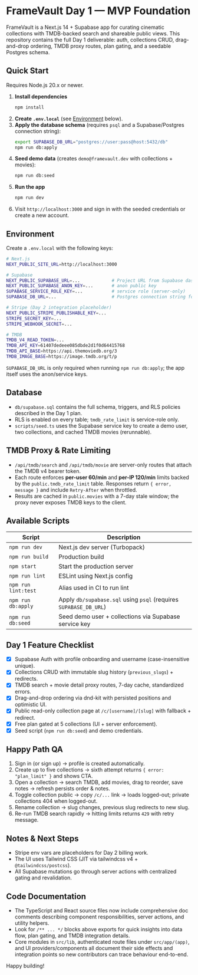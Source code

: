 # FrameVault Day 1 — MVP Foundation

FrameVault is a Next.js 14 + Supabase app for curating cinematic collections with TMDB-backed search and shareable public views. This repository contains the full Day 1 deliverable: auth, collections CRUD, drag-and-drop ordering, TMDB proxy routes, plan gating, and a seedable Postgres schema.

## Quick Start

Requires Node.js 20.x or newer.

1. **Install dependencies**
   ```bash
   npm install
   ```
2. **Create `.env.local`** (see [Environment](#environment) below).
3. **Apply the database schema** (requires `psql` and a Supabase/Postgres connection string):
   ```bash
   export SUPABASE_DB_URL="postgres://user:pass@host:5432/db"
   npm run db:apply
   ```
4. **Seed demo data** (creates `demo@framevault.dev` with collections + movies):
   ```bash
   npm run db:seed
   ```
5. **Run the app**
   ```bash
   npm run dev
   ```
6. Visit `http://localhost:3000` and sign in with the seeded credentials or create a new account.

## Environment

Create a `.env.local` with the following keys:

```bash
# Next.js
NEXT_PUBLIC_SITE_URL=http://localhost:3000

# Supabase
NEXT_PUBLIC_SUPABASE_URL=...            # Project URL from Supabase dashboard
NEXT_PUBLIC_SUPABASE_ANON_KEY=...       # anon public key
SUPABASE_SERVICE_ROLE_KEY=...           # service role (server-only)
SUPABASE_DB_URL=...                     # Postgres connection string for migrations

# Stripe (Day 2 integration placeholder)
NEXT_PUBLIC_STRIPE_PUBLISHABLE_KEY=...
STRIPE_SECRET_KEY=...
STRIPE_WEBHOOK_SECRET=...

# TMDB
TMDB_V4_READ_TOKEN=...
TMDB_API_KEY=61407dedeee085dbde2d1f0d64415768
TMDB_API_BASE=https://api.themoviedb.org/3
TMDB_IMAGE_BASE=https://image.tmdb.org/t/p
```

`SUPABASE_DB_URL` is only required when running `npm run db:apply`; the app itself uses the anon/service keys.

## Database

- `db/supabase.sql` contains the full schema, triggers, and RLS policies described in the Day 1 plan.
- RLS is enabled on every table; `tmdb_rate_limit` is service-role only.
- `scripts/seed.ts` uses the Supabase service key to create a demo user, two collections, and cached TMDB movies (rerunnable).

## TMDB Proxy & Rate Limiting

- `/api/tmdb/search` and `/api/tmdb/movie` are server-only routes that attach the TMDB v4 bearer token.
- Each route enforces **per-user 60/min** and **per-IP 120/min** limits backed by the `public.tmdb_rate_limit` table. Responses return `{ error, message }` and include `Retry-After` when throttled.
- Results are cached in `public.movies` with a 7-day stale window; the proxy never exposes TMDB keys to the client.

## Available Scripts

| Script          | Description |
|-----------------|-------------|
| `npm run dev`   | Next.js dev server (Turbopack) |
| `npm run build` | Production build |
| `npm start`     | Start the production server |
| `npm run lint`  | ESLint using Next.js config |
| `npm run lint:test` | Alias used in CI to run lint |
| `npm run db:apply`  | Apply `db/supabase.sql` using `psql` (requires `SUPABASE_DB_URL`) |
| `npm run db:seed`   | Seed demo user + collections via Supabase service key |

## Day 1 Feature Checklist

- [x] Supabase Auth with profile onboarding and username (case-insensitive unique).
- [x] Collections CRUD with immutable slug history (`previous_slugs`) + redirects.
- [x] TMDB search + movie detail proxy routes, 7-day cache, standardized errors.
- [x] Drag-and-drop ordering via dnd-kit with persisted positions and optimistic UI.
- [x] Public read-only collection page at `/c/[username]/[slug]` with fallback + redirect.
- [x] Free plan gated at 5 collections (UI + server enforcement).
- [x] Seed script (`npm run db:seed`) and demo credentials.

## Happy Path QA

1. Sign in (or sign up) → profile is created automatically.
2. Create up to five collections → sixth attempt returns `{ error: "plan_limit" }` and shows CTA.
3. Open a collection → search TMDB, add movies, drag to reorder, save notes → refresh persists order & notes.
4. Toggle collection public → copy `/c/...` link → loads logged-out; private collections 404 when logged-out.
5. Rename collection → slug changes, previous slug redirects to new slug.
6. Re-run TMDB search rapidly → hitting limits returns `429` with retry message.

## Notes & Next Steps

- Stripe env vars are placeholders for Day 2 billing work.
- The UI uses Tailwind CSS (JIT via tailwindcss v4 + `@tailwindcss/postcss`).
- All Supabase mutations go through server actions with centralized gating and revalidation.

## Code Documentation

- The TypeScript and React source files now include comprehensive doc comments describing component responsibilities, server actions, and utility helpers.
- Look for `/** ... */` blocks above exports for quick insights into data flow, plan gating, and TMDB integration details.
- Core modules in `src/lib`, authenticated route files under `src/app/(app)`, and UI providers/components all document their side effects and integration points so new contributors can trace behaviour end-to-end.

Happy building!
